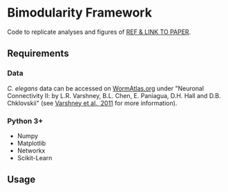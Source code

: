 # Bimodularity Framework

Code to replicate analyses and figures of [REF & LINK TO PAPER]().

## Requirements

### Data

*C. elegans* data can be accessed on [WormAtlas.org](https://www.wormatlas.org/neuronalwiring.html#NeuronalconnectivityII) under "Neuronal Connectivity II: by L.R. Varshney, B.L. Chen, E. Paniagua, D.H. Hall and D.B. Chklovskii" (see [Varshney et al., 2011](https://journals.plos.org/ploscompbiol/article?id=10.1371/journal.pcbi.1001066) for more information).

### Python 3+
- Numpy
- Matplotlib
- Networkx
- Scikit-Learn

## Usage